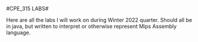 #CPE_315 LABS#

Here are all the labs I will work on during Winter 2022 quarter.
Should all be in java, but written to interpret or otherwise represent Mips Assembly language. 

